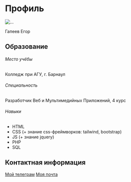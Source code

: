 <html lang="en">
<head>
    <meta charset="UTF-8">
    <meta name="viewport" content="width=device-width, initial-scale=1.0">
</head>
<body>

<div class="header">
    <h1>Профиль</h1>
    <img src='./' alt='...' />
    <p>Гапеев Егор</p>
</div>
<div class="main">
    <h2>Образование</h2>
    <h6>Место учёбы</h6>
    <p>Колледж при АГУ, г. Барнаул</p>
    <h6>Специальность</h6>
    <p>Разработчик Веб и Мультимедийных Приложений, 4 курс</p>
    <h6>Навыки</h6>
    <ul>
        <li>HTML</li>
        <li>CSS (+ знание css-фреймворков: tailwind, bootstrap)</li>
        <li>JS (+ знание jquery)</li>
        <li>PHP</li>
        <li>SQL</li>
    </ul>
    <h2>Контактная информация</h2>
    <a href='https://t.me/egor_gapeev' style='widht: 100%'>Мой телеграм</a>
    <a href='mailto:gapeev.105s9@gmail.com'>Моя почта</a>
</body>
</html>
